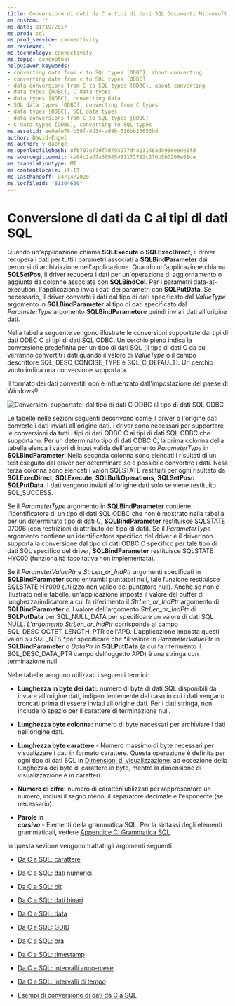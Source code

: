 ```yaml
---
title: Conversione di dati da C a tipi di dati SQL Documenti Microsoft
ms.custom: ''
ms.date: 01/19/2017
ms.prod: sql
ms.prod_service: connectivity
ms.reviewer: ''
ms.technology: connectivity
ms.topic: conceptual
helpviewer_keywords:
- converting data from c to SQL types [ODBC], about converting
- converting data from c to SQL types [ODBC]
- data conversions from C to SQL types [ODBC], about converting
- data types [ODBC], C data types
- data types [ODBC], converting data
- SQL data types [ODBC], converting from C types
- data types [ODBC], SQL data types
- data conversions from C to SQL types [ODBC]
- C data types [ODBC], converting to SQL types
ms.assetid: ee0afe78-b58f-4d34-ad9b-616bb23653bd
author: David-Engel
ms.author: v-daenge
ms.openlocfilehash: 8fb707e77df7d793277d4a23146adc980eede6fd
ms.sourcegitcommit: ce94c2ad7a50945481172782c270b5b0206e61de
ms.translationtype: MT
ms.contentlocale: it-IT
ms.lasthandoff: 04/14/2020
ms.locfileid: "81304660"
---
```

# <a name="converting-data-from-c-to-sql-data-types"></a>Conversione di dati da C ai tipi di dati SQL
Quando un'applicazione chiama **SQLExecute** o **SQLExecDirect**, il driver recupera i dati per tutti i parametri associati a **SQLBindParameter** dai percorsi di archiviazione nell'applicazione. Quando un'applicazione chiama **SQLSetPos**, il driver recupera i dati per un'operazione di aggiornamento o aggiunta da colonne associate con **SQLBindCol**. Per i parametri data-at-execution, l'applicazione invia i dati dei parametri con **SQLPutData**. Se necessario, il driver converte i dati dal tipo di dati specificato dal *ValueType* argomento in **SQLBindParameter** al tipo di dati specificato dal *ParameterType* argomento **SQLBindParameter**e quindi invia i dati all'origine dati.  
  
 Nella tabella seguente vengono illustrate le conversioni supportate dai tipi di dati ODBC C ai tipi di dati SQL ODBC. Un cerchio pieno indica la conversione predefinita per un tipo di dati SQL (il tipo di dati C da cui verranno convertiti i dati quando il valore di *ValueType* o il campo descrittore SQL_DESC_CONCISE_TYPE è SQL_C_DEFAULT). Un cerchio vuoto indica una conversione supportata.  
  
 Il formato dei dati convertiti non è influenzato dall'impostazione del paese di Windows®.  
  
 ![Conversioni supportate: dal tipo di dati C ODBC al tipo di dati SQL ODBC](../../../odbc/reference/appendixes/media/apd1b.gif "apd1b")  
  
 Le tabelle nelle sezioni seguenti descrivono come il driver o l'origine dati converte i dati inviati all'origine dati. i driver sono necessari per supportare le conversioni da tutti i tipi di dati ODBC C ai tipi di dati SQL ODBC che supportano. Per un determinato tipo di dati ODBC C, la prima colonna della tabella elenca i valori di input valida dell'argomento *ParameterType* in **SQLBindParameter**. Nella seconda colonna sono elencati i risultati di un test eseguito dal driver per determinare se è possibile convertire i dati. Nella terza colonna sono elencati i valori SQLSTATE restituiti per ogni risultato da **SQLExecDirect**, **SQLExecute**, **SQLBulkOperations**, **SQLSetPos**o **SQLPutData**. I dati vengono inviati all'origine dati solo se viene restituito SQL_SUCCESS.  
  
 Se il *ParameterType* argomento in **SQLBindParameter** contiene l'identificatore di un tipo di dati SQL ODBC che non è mostrato nella tabella per un determinato tipo di dati C, **SQLBindParameter** restituisce SQLSTATE 07006 (con restrizioni di attributo del tipo di dati). Se il *ParameterType* argomento contiene un identificatore specifico del driver e il driver non supporta la conversione dal tipo di dati ODBC C specifico per tale tipo di dati SQL specifico del driver, **SQLBindParameter** restituisce SQLSTATE HYC00 (funzionalità facoltativa non implementata).  
  
 Se il *ParameterValuePtr* e *StrLen_or_IndPtr* argomenti specificati in **SQLBindParameter** sono entrambi puntatori null, tale funzione restituisce SQLSTATE HY009 (utilizzo non valido del puntatore null). Anche se non è illustrato nelle tabelle, un'applicazione imposta il valore del buffer di lunghezza/indicatore a cui fa riferimento il *StrLen_or_IndPtr* argomento di **SQLBindParameter** o il valore dell'argomento *StrLen_or_IndPtr* di **SQLPutData** per SQL_NULL_DATA per specificare un valore di dati SQL NULL. *L'argomento StrLen_or_IndPtr* corrisponde al campo SQL_DESC_OCTET_LENGTH_PTR dell'APD. L'applicazione imposta questi valori su SQL_NTS \*per specificare che \*il valore in *ParameterValuePtr* in **SQLBindParameter** o *DataPtr* in **SQLPutData** (a cui fa riferimento il SQL_DESC_DATA_PTR campo dell'oggetto APD) è una stringa con terminazione null.  
  
 Nelle tabelle vengono utilizzati i seguenti termini:  
  
-   **Lunghezza in byte dei dati:** numero di byte di dati SQL disponibili da inviare all'origine dati, indipendentemente dal caso in cui i dati vengano troncati prima di essere inviati all'origine dati. Per i dati stringa, non include lo spazio per il carattere di terminazione null.  
  
-   **Lunghezza byte colonna:** numero di byte necessari per archiviare i dati nell'origine dati.  
  
-   **Lunghezza byte carattere** - Numero massimo di byte necessari per visualizzare i dati in formato carattere. Questa operazione è definita per ogni tipo di dati SQL in [Dimensioni di visualizzazione](../../../odbc/reference/appendixes/display-size.md), ad eccezione della lunghezza dei byte di carattere in byte, mentre la dimensione di visualizzazione è in caratteri.  
  
-   **Numero di cifre:** numero di caratteri utilizzati per rappresentare un numero, inclusi il segno meno, il separatore decimale e l'esponente (se necessario).  
  
-   **Parole in**   
     ***corsivo*** - Elementi della grammatica SQL. Per la sintassi degli elementi grammaticali, vedere [Appendice C: Grammatica SQL](../../../odbc/reference/appendixes/appendix-c-sql-grammar.md).  
  
 In questa sezione vengono trattati gli argomenti seguenti.  
  
-   [Da C a SQL: carattere](../../../odbc/reference/appendixes/c-to-sql-character.md)  
  
-   [Da C a SQL: dati numerici](../../../odbc/reference/appendixes/c-to-sql-numeric.md)  
  
-   [Da C a SQL: bit](../../../odbc/reference/appendixes/c-to-sql-bit.md)  
  
-   [Da C a SQL: dati binari](../../../odbc/reference/appendixes/c-to-sql-binary.md)  
  
-   [Da C a SQL: data](../../../odbc/reference/appendixes/c-to-sql-date.md)  
  
-   [Da C a SQL: GUID](../../../odbc/reference/appendixes/c-to-sql-guid.md)  
  
-   [Da C a SQL: ora](../../../odbc/reference/appendixes/c-to-sql-time.md)  
  
-   [Da C a SQL: timestamp](../../../odbc/reference/appendixes/c-to-sql-timestamp.md)  
  
-   [Da C a SQL: intervalli anno-mese](../../../odbc/reference/appendixes/c-to-sql-year-month-intervals.md)  
  
-   [Da C a SQL: intervalli di tempo](../../../odbc/reference/appendixes/c-to-sql-day-time-intervals.md)  
  
-   [Esempi di conversione di dati da C a SQL](../../../odbc/reference/appendixes/c-to-sql-data-conversion-examples.md)
